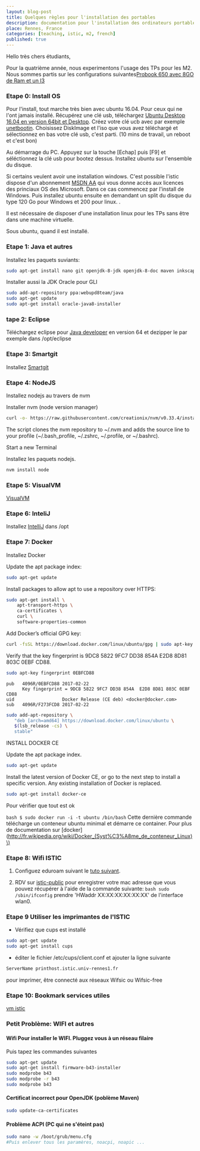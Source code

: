 ```yaml
---
layout: blog-post
title: Quelques règles pour l'installation des portables
description: documentation pour l'installation des ordinateurs portables par les étudiants
place: Rennes, France
categories: [teaching, istic, m2, french]
published: true
---
```


Hello très chers étudiants,

Pour la quatrième année, nous experimentons l'usage des TPs pour les M2. Nous sommes partis sur les configurations suivantes[Probook 650 avec 8GO de Ram et un I3](http://www8.hp.com/fr/fr/products/laptops/product-detail.html?oid=5405400#!tab=specs)

### Etape 0: Install OS

Pour l'install, tout marche très bien avec ubuntu 16.04. Pour ceux qui ne l'ont jamais installé. Récupérez une clé usb, téléchargez [Ubuntu Desktop 16.04 en version 64bit et Desktop](http://www.ubuntu.com/download/desktop). Créez votre clé ucb avec par exemple [unetbootin](http://unetbootin.sourceforge.net/). Choisissez DiskImage et l'iso que vous avez téléchargé et sélectionnez en bas votre clé usb, c'est parti. (10 mins de travail, un reboot et c'est bon)

<!--more-->

Au démarrage du PC. Appuyez sur la touche [Echap] puis [F9] et séléctionnez la clé usb pour bootez dessus. Installez ubuntu sur l'ensemble du disque.

Si certains veulent avoir une installation windows. C'est possible l'istic dispose d'un abonnement [MSDN AA](https://www.google.fr/search?q=msdn+aa+istic&oq=msdn+aa+istic&aqs=chrome..69i57.6842j0j7&sourceid=chrome&es_sm=122&ie=UTF-8) qui vous donne accès aux licences des princiaux OS des Microsoft. Dans ce cas commencez par l'install de Windows. Puis installez ubuntu ensuite en demandant un split du disque du type 120 Go pour Windows et 200 pour linux. .

Il est nécessaire de disposer d'une installation linux pour les TPs sans être dans une machine virtuelle.

Sous ubuntu, quand il est installé.

### Etape 1: Java et autres

Installez les paquets suviants:

```bash
sudo apt-get install nano git openjdk-8-jdk openjdk-8-doc maven inkscape
```

Installer aussi la JDK Oracle pour GLI

```bash
sudo add-apt-repository ppa:webupd8team/java
sudo apt-get update
sudo apt-get install oracle-java8-installer
```

### tape 2: Eclipse

Téléchargez eclipse pour [Java developer](http://www.mirrorservice.org/sites/download.eclipse.org/eclipseMirror/technology/epp/downloads/release/oxygen/R/eclipse-java-oxygen-R-linux-gtk-x86_64.tar.gz) en version 64 et dezipper le par exemple dans /opt/eclipse

### Etape 3: Smartgit

Installez [Smartgit](http://www.syntevo.com/smartgit/)

### Etape 4: NodeJS

Installez nodejs au travers de nvm

Installer nvm (node version manager)

```bash
curl -o- https://raw.githubusercontent.com/creationix/nvm/v0.33.4/install.sh | bash
```

The script clones the nvm repository to ~/.nvm and adds the source line to your profile (~/.bash_profile, ~/.zshrc, ~/.profile, or ~/.bashrc).

Start a new Terminal

Installez les paquets nodejs.

```bash
nvm install node
```

### Etape 5: VisualVM

[VisualVM](http://visualvm.java.net/eclipse-launcher.html)

### Etape 6: InteliJ

Installez [IntelliJ](http://www.jetbrains.com/idea/) dans /opt

### Etape 7: Docker

Installez Docker

Update the apt package index:

```bash
sudo apt-get update
```

Install packages to allow apt to use a repository over HTTPS:

```bash
sudo apt-get install \
    apt-transport-https \
    ca-certificates \
    curl \
    software-properties-common
```

Add Docker’s official GPG key:

```bash
curl -fsSL https://download.docker.com/linux/ubuntu/gpg | sudo apt-key add -
```

Verify that the key fingerprint is 9DC8 5822 9FC7 DD38 854A E2D8 8D81 803C 0EBF CD88.

```bash
sudo apt-key fingerprint 0EBFCD88
```

```
pub   4096R/0EBFCD88 2017-02-22
      Key fingerprint = 9DC8 5822 9FC7 DD38 854A  E2D8 8D81 803C 0EBF CD88
uid                  Docker Release (CE deb) <docker@docker.com>
sub   4096R/F273FCD8 2017-02-22
```

```bash
sudo add-apt-repository \
   "deb [arch=amd64] https://download.docker.com/linux/ubuntu \
   $(lsb_release -cs) \
   stable"
```

INSTALL DOCKER CE

Update the apt package index.

```bash
sudo apt-get update
```

Install the latest version of Docker CE, or go to the next step to install a specific version. Any existing installation of Docker is replaced.

```bash
sudo apt-get install docker-ce
```

Pour vérifier que tout est ok

```bash $ sudo docker run -i -t ubuntu /bin/bash``` Cette dernière commande télécharge un conteneur ubuntu minimal et démarre ce container. Pour plus de documentation sur [docker](http://fr.wikipedia.org/wiki/Docker_(Syst%C3%A8me_de_conteneur_Linux)\)

### Etape 8: Wifi ISTIC

1. Configuez eduroam suivant le [tuto suivant](http://www.eduroam.fr/conf_supplicants/).

1. RDV sur [istic-public](http://istic-public.istic.univ-rennes1.fr/) pour enregistrer votre mac adresse que vous pouvez récupérer à l'aide de la commande suivante: ```bash sudo /sbin/ifconfig``` prendre 'HWaddr XX:XX:XX:XX:XX:XX' de l'interface wlan0.

### Etape 9 Utiliser les imprimantes de l'ISTIC

* Vérifiez que cups est installé

```bash
sudo apt-get update
sudo apt-get install cups
```

* éditer le fichier /etc/cups/client.conf et ajouter la ligne suivante

```bash
ServerName printhost.istic.univ-rennes1.fr
```

pour imprimer, être connecté aux réseaux Wifsic ou Wifsic-free

### Etape 10: Bookmark services utiles

[vm istic](http://vm.istic.univ-rennes1.fr)

### Petit Problème: WIFI et autres

#### Wifi Pour installer le WIFI. Pluggez vous à un réseau filaire

Puis tapez les commandes suivantes

```bash
sudo apt-get update
sudo apt-get install firmware-b43-installer
sudo modprobe b43
sudo modprobe -r b43
sudo modprobe b43
```

#### Certificat incorrect pour OpenJDK (poblème Maven)

```bash
sudo update-ca-certificates
```

#### Problème ACPI (PC qui ne s'éteint pas)

```bash
sudo nano -w /boot/grub/menu.cfg
#Puis enlever tous les paramères, noacpi, noapic ...
```
